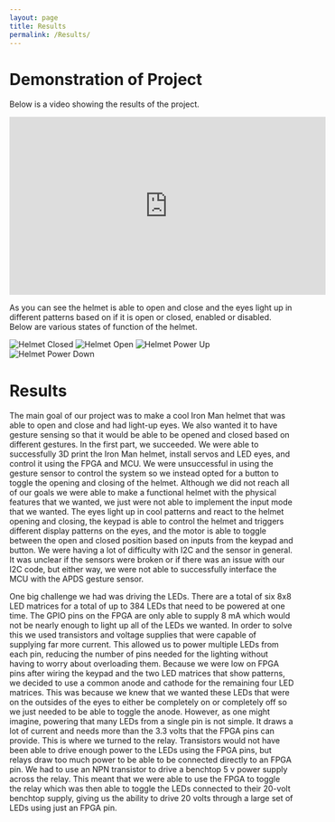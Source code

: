 ```yaml
---
layout: page
title: Results
permalink: /Results/
---
```


# Demonstration of Project

Below is a video showing the results of the project. 

<iframe width="560" height="315" src="https://www.youtube.com/embed/C_qrYeCEahk" frameborder="0" allow="autoplay; encrypted-media" allowfullscreen></iframe>

As you can see the helmet is able to open and close and the eyes light up in different patterns based on if it is open or closed, enabled or disabled. Below are various states of function of the helmet.

![Helmet Closed](./assets/img/helmetClosed.jpg)
![Helmet Open](./assets/img/helmetOpen.jpg)
![Helmet Power Up](./assets/img/helmetPowerUp.jpg)
![Helmet Power Down](./assets/img/helmetPowerDown.jpg)

# Results

The main goal of our project was to make a cool Iron Man helmet that was able to open and close and had light-up eyes. We also wanted it to have gesture sensing so that it would be able to be opened and closed based on different gestures. In the first part, we succeeded. We were able to successfully 3D print the Iron Man helmet, install servos and LED eyes, and control it using the FPGA and MCU. We were unsuccessful in using the gesture sensor to control the system so we instead opted for a button to toggle the opening and closing of the helmet. Although we did not reach all of our goals we were able to make a functional helmet with the physical features that we wanted, we just were not able to implement the input mode that we wanted. The eyes light up in cool patterns and react to the helmet opening and closing, the keypad is able to control the helmet and triggers different display patterns on the eyes, and the motor is able to toggle between the open and closed position based on inputs from the keypad and button. We were having a lot of difficulty with I2C and the sensor in general. It was unclear if the sensors were broken or if there was an issue with our I2C code, but either way, we were not able to successfully interface the MCU with the APDS gesture sensor.

One big challenge we had was driving the LEDs. There are a total of six 8x8 LED matrices for a total of up to 384 LEDs that need to be powered at one time. The GPIO pins on the FPGA are only able to supply 8 mA which would not be nearly enough to light up all of the LEDs we wanted. In order to solve this we used transistors and voltage supplies that were capable of supplying far more current. This allowed us to power multiple LEDs from each pin, reducing the number of pins needed for the lighting without having to worry about overloading them. Because we were low on FPGA pins after wiring the keypad and the two LED matrices that show patterns, we decided to use a common anode and cathode for the remaining four LED matrices. This was because we knew that we wanted these LEDs that were on the outsides of the eyes to either be completely on or completely off so we just needed to be able to toggle the anode. However, as one might imagine, powering that many LEDs from a single pin is not simple. It draws a lot of current and needs more than the 3.3 volts that the FPGA pins can provide. This is where we turned to the relay. Transistors would not have been able to drive enough power to the LEDs using the FPGA pins, but relays draw too much power to be able to be connected directly to an FPGA pin. We had to use an NPN transistor to drive a benchtop 5 v power supply across the relay. This meant that we were able to use the FPGA to toggle the relay which was then able to toggle the LEDs connected to their 20-volt benchtop supply, giving us the ability to drive 20 volts through a large set of LEDs using just an FPGA pin.
